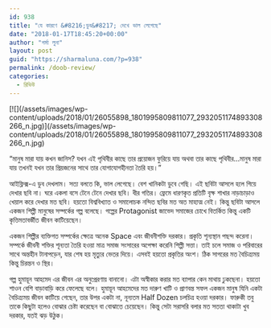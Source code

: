 ```yaml
---
id: 938
title: "যে কারণে &#8216;ডুব&#8217; দেখে ভাল লেগেছে"
date: "2018-01-17T18:45:20+00:00"
author: "শর্মা লুনা"
layout: post
guid: "https://sharmaluna.com/?p=938"
permalink: /doob-review/
categories:
  - রিভিউ
---
```


<div class="_5pbx userContent _3576" data-ft="{"tn":"K"}" id="js_35y"><div class="text_exposed_root text_exposed" id="id_5a5f3f6d9f28f4751115609">[![](/assets/images/wp-content/uploads/2018/01/26055898_1801995809811077_2932051174893308266_n.jpg)](/assets/images/wp-content/uploads/2018/01/26055898_1801995809811077_2932051174893308266_n.jpg)

“মানুষ মারা যায় কখন জানিস? যখন এই পৃথিবীর কাছে তার প্রয়োজন ফুরিয়ে যায় অথবা তার কাছে পৃথিবীর…মানুষ মারা যায় তখনই যখন তার প্রিয়জনের সাথে তার যোগাযোগহীনতা তৈরি হয়।”

আইফ্লিক্স-এ ডুব দেখলাম। সত্য বলতে কি, ভাল লেগেছে। বেশ খানিকটা ডুবে গেছি। এই ছবিটা আসলে হলে গিয়ে দেখার ছবি না। ঘরে একলা বসে টেনে টেনে দেখার ছবি। ধীর গতির। ফ্রেমে ধারণকৃত প্রতিটি বৃক্ষ শাখার নাড়াচাড়াও খেয়াল করে দেখার মত ছবি। হয়তো বিশ্ববিখ্যাত ও সমালোচক নন্দিত ছবির মত অত মাহাত্ম নেই। কিন্তু ছবিটা আসলে একজন শিল্পী মানু<span class="text_exposed_show">ষের সম্পর্কের গল্প বলেছে। গল্পের Protagonist জাভেদ সমাজের চোখে বিতর্কিত কিন্তু একটি কৃত্তিমতাবর্জীত জীবন কাটিয়েছেন।</span>

<div class="text_exposed_show">একজন শিল্পীর ব্যক্তিগত সম্পর্কের ক্ষেত্রে অনেক Space এবং জীবনীশক্তি দরকার। প্রকৃতি শূন্যস্থান পছন্দ করেনা। সম্পর্কে জীবনী শক্তির শূন্যতা তৈরি হওয়া মাত্র সমাজ সংসারের অপেক্ষা করেনি শিল্পী সত্তা। তাই চলে সমাজ ও পরিবারের সাথে অন্তহীন টানাপড়েন, যার শেষ হয় মৃত্যুর ভেতর দিয়ে। এসবই হয়তো প্রকৃতির অংশ। ঠিক সাগরের মত বৈচিত্র্যময় কিন্তু চিরন্তন ও স্থির।

গল্প হুমায়ূন আহমেদ এর জীবন এর অনুপ্রেরণায় বানানো। এটা অস্বীকার করার মত ব্যাপার কেন মাথায় ঢুকছেনা। হয়তো শাওন বেশি বাড়াবাড়ি করে ফেলেছে বলে। হুমায়ূন আহমেদের মত দারুণ খাটি ও প্রাণবন্ত সফল একজন মানুষ যিনি একটা বৈচিত্র্যময় জীবন কাটিয়ে গেছেন, তার উপর একটা না, নূন্যতম Half Dozen চলচিত্র হওয়া দরকার। ফারুকী তবু তাকে কিছুটা হলেও বোঝার চেষ্টা করেছেন বা বোঝাতে চেয়েছেন। কিন্তু সেটা সরাসরি বলার মত সততা থাকাটা খুব দরকার, যতই ঝড় উঠুক।

</div></div></div><div class="_3x-2" data-ft="{"tn":"H"}"></div>
